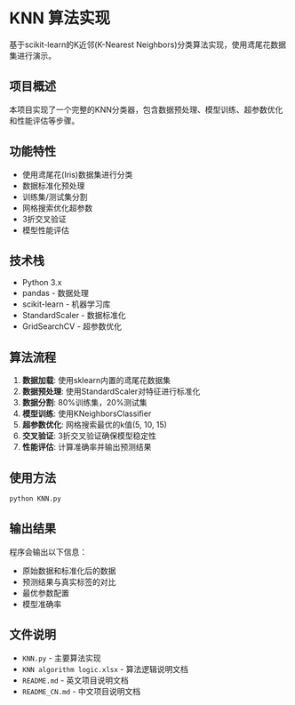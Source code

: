 # KNN 算法实现

基于scikit-learn的K近邻(K-Nearest Neighbors)分类算法实现，使用鸢尾花数据集进行演示。

## 项目概述

本项目实现了一个完整的KNN分类器，包含数据预处理、模型训练、超参数优化和性能评估等步骤。

## 功能特性

- 使用鸢尾花(Iris)数据集进行分类
- 数据标准化预处理
- 训练集/测试集分割
- 网格搜索优化超参数
- 3折交叉验证
- 模型性能评估

## 技术栈

- Python 3.x
- pandas - 数据处理
- scikit-learn - 机器学习库
- StandardScaler - 数据标准化
- GridSearchCV - 超参数优化

## 算法流程

1. **数据加载**: 使用sklearn内置的鸢尾花数据集
2. **数据预处理**: 使用StandardScaler对特征进行标准化
3. **数据分割**: 80%训练集，20%测试集
4. **模型训练**: 使用KNeighborsClassifier
5. **超参数优化**: 网格搜索最优的k值(5, 10, 15)
6. **交叉验证**: 3折交叉验证确保模型稳定性
7. **性能评估**: 计算准确率并输出预测结果

## 使用方法

```bash
python KNN.py
```

## 输出结果

程序会输出以下信息：
- 原始数据和标准化后的数据
- 预测结果与真实标签的对比
- 最优参数配置
- 模型准确率

## 文件说明

- `KNN.py` - 主要算法实现
- `KNN algorithm logic.xlsx` - 算法逻辑说明文档
- `README.md` - 英文项目说明文档
- `README_CN.md` - 中文项目说明文档